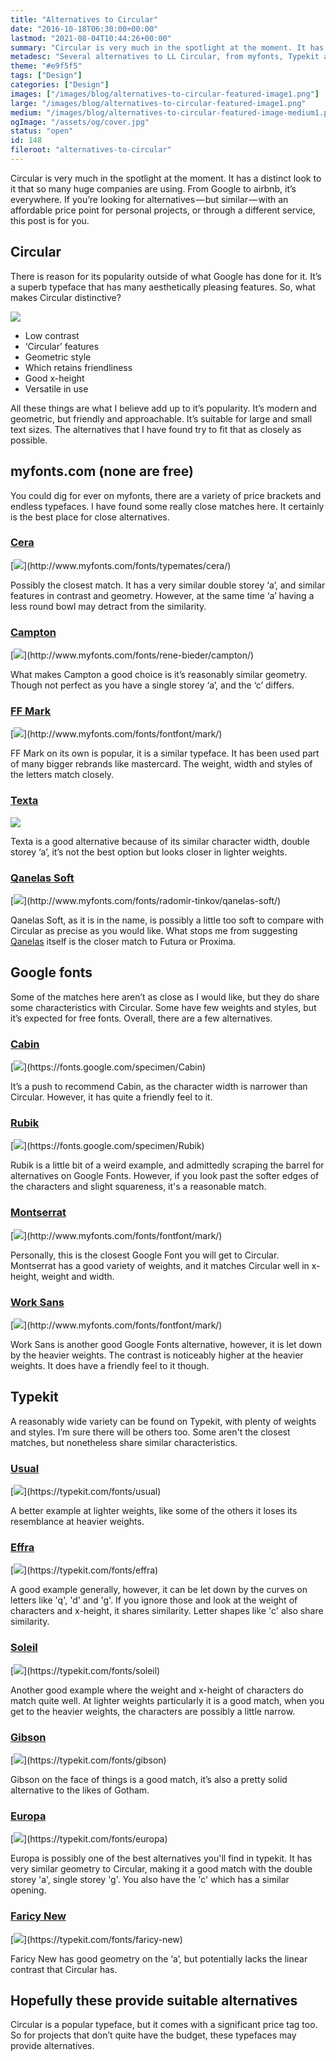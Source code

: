 ```yaml
---
title: "Alternatives to Circular"
date: "2016-10-18T06:30:00+00:00"
lastmod: "2021-08-04T10:44:26+00:00"
summary: "Circular is very much in the spotlight at the moment. It has a distinct look to it that so many huge companies are using. From Google to airbnb, it’s everywhere. If you’re looking for alternatives, with different prices and through a different service, this post is for you."
metadesc: "Several alternatives to LL Circular, from myfonts, Typekit and Google Fonts. If you're looking for something cheaper or on a third party service, you will find something here."
theme: "#e9f5f5"
tags: ["Design"]
categories: ["Design"]
images: ["/images/blog/alternatives-to-circular-featured-image1.png"]
large: "/images/blog/alternatives-to-circular-featured-image1.png"
medium: "/images/blog/alternatives-to-circular-featured-image-medium1.png"
ogImage: "/assets/og/cover.jpg"
status: "open"
id: 148
fileroot: "alternatives-to-circular"
---
```


Circular is very much in the spotlight at the moment. It has a distinct look to it that so many huge companies are using. From Google to airbnb, it’s everywhere. If you’re looking for alternatives — but similar — with an affordable price point for personal projects, or through a different service, this post is for you.

## Circular
There is reason for its popularity outside of what Google has done for it. It’s a superb typeface that has many aesthetically pleasing features. So, what makes Circular distinctive?

<div className="article-image">
  <Image src="/images/blog/alternatives-to-circular-circular.png" width={738} height={492} />
</div>

- Low contrast
- ‘Circular’ features
- Geometric style
- Which retains friendliness
- Good x-height
- Versatile in use

All these things are what I believe add up to it’s popularity. It’s modern and geometric, but friendly and approachable. It’s suitable for large and small text sizes. The alternatives that I have found try to fit that as closely as possible.

## myfonts.com (none are free)
You could dig for ever on myfonts, there are a variety of price brackets and endless typefaces. I have found some really close matches here. It certainly is the best place for close alternatives.

### [Cera](http://www.myfonts.com/fonts/typemates/cera/)
<div className="article-image">
  [<Image src="/images/blog/alternatives-to-circular-cera.png" width={738} height={492} />](http://www.myfonts.com/fonts/typemates/cera/)
</div>

Possibly the closest match. It has a very similar double storey ‘a’, and similar features in contrast and geometry. However, at the same time ‘a’ having a less round bowl may detract from the similarity.

### [Campton](http://www.myfonts.com/fonts/rene-bieder/campton/)
<div className="article-image">
  [<Image src="/images/blog/alternatives-to-circular-campton.png" width={738} height={492}/>](http://www.myfonts.com/fonts/rene-bieder/campton/)
</div>

What makes Campton a good choice is it’s reasonably similar geometry. Though not perfect as you have a single storey ‘a’, and the ‘c’ differs.

### [FF Mark](http://www.myfonts.com/fonts/fontfont/mark/)
<div className="article-image">
  [<Image src="/images/blog/alternatives-to-circular-mark.png" width={738} height={492} />](http://www.myfonts.com/fonts/fontfont/mark/)
</div>

FF Mark on its own is popular, it is a similar typeface. It has been used part of many bigger rebrands like mastercard. The weight, width and styles of the letters match closely.

### [Texta](http://www.myfonts.com/fonts/latinotype/texta/)
<div className="article-image">
  <a href="http://www.myfonts.com/fonts/latinotype/texta/">
    <Image src="/images/blog/alternatives-to-circular-texta.png" width={738} height={492} />
  </a>
</div>

Texta is a good alternative because of its similar character width, double storey ‘a’, it’s not the best option but looks closer in lighter weights.

### [Qanelas Soft](http://www.myfonts.com/fonts/radomir-tinkov/qanelas-soft/)
<div className="article-image">
  [<Image src="/images/blog/alternatives-to-circular-quanelas.png" width={738} height={492} />](http://www.myfonts.com/fonts/radomir-tinkov/qanelas-soft/)
</div>

Qanelas Soft, as it is in the name, is possibly a little too soft to compare with Circular as precise as you would like. What stops me from suggesting [Qanelas](https://www.myfonts.com/fonts/radomir-tinkov/qanelas/) itself is the closer match to Futura or Proxima.

## Google fonts
Some of the matches here aren’t as close as I would like, but they do share some characteristics with Circular. Some have few weights and styles, but it’s expected for free fonts. Overall, there are a few alternatives.

### [Cabin](https://fonts.google.com/specimen/Cabin)
<div className="article-image">
  [<Image src="/images/blog/alternatives-to-circular-cabin.png" width={738} height={492} />](https://fonts.google.com/specimen/Cabin)
</div>

It’s a push to recommend Cabin, as the character width is narrower than Circular. However, it has quite a friendly feel to it.

### [Rubik](https://fonts.google.com/specimen/Rubik)
<div className="article-image">
  [<Image src="/images/blog/alternatives-to-circular-rubik.png" width={738} height={492} />](https://fonts.google.com/specimen/Rubik)
</div>

Rubik is a little bit of a weird example, and admittedly scraping the barrel for alternatives on Google Fonts. However, if you look past the softer edges of the characters and slight squareness, it's a reasonable match.

### [Montserrat](https://fonts.google.com/specimen/Montserrat)
<div className="article-image">
  [<Image src="/images/blog/alternatives-to-circular-montserrat.png" width={738} height={492} />](http://www.myfonts.com/fonts/fontfont/mark/)
</div>

Personally, this is the closest Google Font you will get to Circular. Montserrat has a good variety of weights, and it matches Circular well in x-height, weight and width.

### [Work Sans](https://fonts.google.com/specimen/Work+Sans)
<div className="article-image">
  [<Image src="/images/blog/alternatives-to-circular-work.png" width={738} height={492} />](http://www.myfonts.com/fonts/fontfont/mark/)
</div>

Work Sans is another good Google Fonts alternative, however, it is let down by the heavier weights. The contrast is noticeably higher at the heavier weights. It does have a friendly feel to it though.

## Typekit
A reasonably wide variety can be found on Typekit, with plenty of weights and styles. I’m sure there will be others too. Some aren't the closest matches, but nonetheless share similar characteristics.

### [Usual](https://typekit.com/fonts/usual)
<div className="article-image">
  [<Image src="/images/blog/alternatives-to-circular-usual.png" width={738} height={492} />](https://typekit.com/fonts/usual)
</div>

A better example at lighter weights, like some of the others it loses its resemblance at heavier weights.

### [Effra](https://typekit.com/fonts/effra)
<div className="article-image">
  [<Image src="/images/blog/alternatives-to-circular-effra.png" width={738} height={492} />](https://typekit.com/fonts/effra)
</div>

A good example generally, however, it can be let down by the curves on letters like 'q', 'd' and 'g'. If you ignore those and look at the weight of characters and x-height, it shares similarity. Letter shapes like 'c' also share similarity.

### [Soleil](https://typekit.com/fonts/soleil)
<div className="article-image">
  [<Image src="/images/blog/alternatives-to-circular-soleil.png" width={738} height={492} />](https://typekit.com/fonts/soleil)
</div>

Another good example where the weight and x-height of characters do match quite well. At lighter weights particularly it is a good match, when you get to the heavier weights, the characters are possibly a little narrow.

### [Gibson](https://typekit.com/fonts/gibson)
<div className="article-image">
  [<Image src="/images/blog/alternatives-to-circular-gibson.png" width={738} height={492} />](https://typekit.com/fonts/gibson)
</div>

Gibson on the face of things is a good match, it’s also a pretty solid alternative to the likes of Gotham.

### [Europa](https://typekit.com/fonts/europa)
<div className="article-image">
  [<Image src="/images/blog/alternatives-to-circular-europa.png" width={738} height={492} />](https://typekit.com/fonts/europa)
</div>

Europa is possibly one of the best alternatives you'll find in typekit. It has very similar geometry to Circular, making it a good match with the double storey 'a', single storey 'g'. You also have the 'c' which has a similar opening.

### [Faricy New](https://typekit.com/fonts/faricy-new)
<div className="article-image">
  [<Image src="/images/blog/alternatives-to-circular-faricy.png" width={738} height={492} />](https://typekit.com/fonts/faricy-new)
</div>

Faricy New has good geometry on the ‘a’, but potentially lacks the linear contrast that Circular has.

## Hopefully these provide suitable alternatives
Circular is a popular typeface, but it comes with a significant price tag too. So for projects that don’t quite have the budget, these typefaces may provide alternatives.
